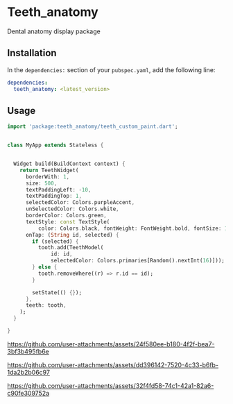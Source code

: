 # Teeth_anatomy

Dental anatomy display package

## Installation

In the `dependencies:` section of your `pubspec.yaml`, add the following line:

```yaml
dependencies:
  teeth_anatomy: <latest_version>
```

## Usage

```dart
import 'package:teeth_anatomy/teeth_custom_paint.dart';


class MyApp extends Stateless {


  Widget build(BuildContext context) {
    return TeethWidget(
      borderWith: 1,
      size: 500,
      textPaddingLeft: -10,
      textPaddingTop: 1,
      selectedColor: Colors.purpleAccent,
      unSelectedColor: Colors.white,
      borderColor: Colors.green,
      textStyle: const TextStyle(
          color: Colors.black, fontWeight: FontWeight.bold, fontSize: 12),
      onTap: (String id, selected) {
        if (selected) {
          tooth.add(TeethModel(
              id: id,
              selectedColor: Colors.primaries[Random().nextInt(16)]));
        } else {
          tooth.removeWhere((r) => r.id == id);
        }

        setState(() {});
      },
      teeth: tooth,
    );
  }

}

```



https://github.com/user-attachments/assets/24f580ee-b180-4f2f-bea7-3bf3b495fb6e










https://github.com/user-attachments/assets/dd396142-7520-4c33-b6fb-1da2b2b06c97










https://github.com/user-attachments/assets/32f4fd58-74c1-42a1-82a6-c90fe309752a






